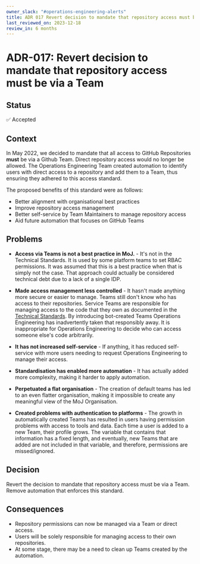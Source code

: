 ```yaml
---
owner_slack: "#operations-engineering-alerts"
title: ADR 017 Revert decision to mandate that repository access must be via a Team
last_reviewed_on: 2023-12-18
review_in: 6 months
---
```


# ADR-017: Revert decision to mandate that repository access must be via a Team

## Status

✅ Accepted

## Context

In May 2022, we decided to mandate that all access to GitHub Repositories **must** be via a Github Team. Direct repository access would no longer be allowed. The Operations Engineering Team created automation to identify users with direct access to a repository and add them to a Team, thus ensuring they adhered to this access standard.

The proposed benefits of this standard were as follows:

- Better alignment with organisational best practices
- Improve repository access management
- Better self-service by Team Maintainers to manage repository access
- Aid future automation that focuses on GitHub Teams

## Problems

- **Access via Teams is not a best practice in MoJ.** - It's not in the Technical Standards. It is used by some platform teams to set RBAC permissions. It was assumed that this is a best practice when that is simply not the case. That approach could actually be considered technical debt due to a lack of a single IDP.

- **Made access management less controlled** - It hasn't made anything more secure or easier to manage. Teams still don't know who has access to their repositories. Service Teams are responsible for managing access to the code that they own as documented in the [Technical Standards](https://technical-guidance.service.justice.gov.uk/documentation/standards/storing-source-code.html#github). By introducing bot-created Teams Operations Engineering has inadvertently taken that responsibly away. It is inappropriate for Operations Engineering to decide who can access someone else's code arbitrarily.

- **It has not increased self-service** - If anything, it has reduced self-service with more users needing to request Operations Engineering to manage their access.

- **Standardisation has enabled more automation** - It has actually added more complexity, making it harder to apply automation.

- **Perpetuated a flat organisation** - The creation of default teams has led to an even flatter organisation, making it impossible to create any meaningful view of the MoJ Organisation.

- **Created problems with authentication to platforms** - The growth in automatically created Teams has resulted in users having permission problems with access to tools and data. Each time a user is added to a new Team, their profile grows. The variable that contains that information has a fixed length, and eventually, new Teams that are added are not included in that variable, and therefore, permissions are missed/ignored.

## Decision

Revert the decision to mandate that repository access must be via a Team. Remove automation that enforces this standard.

## Consequences

- Repository permissions can now be managed via a Team or direct access.
- Users will be solely responsible for managing access to their own repositories.
- At some stage, there may be a need to clean up Teams created by the automation.
